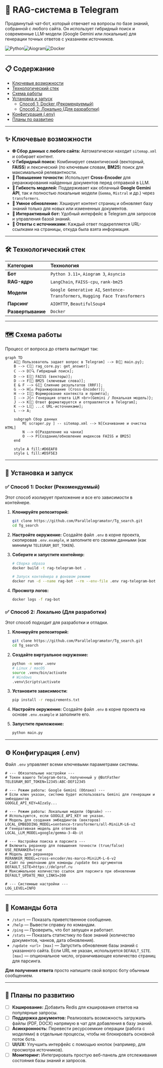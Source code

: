 # 🧠 RAG-система в Telegram

Продвинутый чат-бот, который отвечает на вопросы по базе знаний, собранной с любого сайта. Он использует гибридный поиск и современные LLM-модели (Google Gemini или локальные) для генерации точных ответов с указанием источников.

![Python](https://img.shields.io/badge/Python-3.11+-blue?style=for-the-badge&logo=python)![Aiogram](https://img.shields.io/badge/Aiogram-3-blue?style=for-the-badge)![Docker](https://img.shields.io/badge/Docker-ready-blue?style=for-the-badge&logo=docker)

---

## 📋 Содержание

*   [Ключевые возможности](#-ключевые-возможности)
*   [Технологический стек](#-технологический-стек)
*   [Схема работы](#-схема-работы)
*   [Установка и запуск](#-установка-и-запуск)
    *   [Способ 1: Docker (Рекомендуемый)](#-способ-1-docker-рекомендуемый)
    *   [Способ 2: Локально (Для разработки)](#-способ-2-локально-для-разработки)
*   [Конфигурация (.env)](#-конфигурация-env)
*   [Планы по развитию](#-планы-по-развитию)

---

## ✨ Ключевые возможности

*   **🌐 Сбор данных с любого сайта:** Автоматически находит `sitemap.xml` и собирает контент.
*   **💡 Гибридный поиск:** Комбинирует семантический (векторный, **FAISS**) и лексический (по ключевым словам, **BM25**) поиск для максимальной релевантности.
*   **🚀 Повышение точности:** Использует **Cross-Encoder** для реранжирования найденных документов перед отправкой в LLM.
*   **🧠 Гибкость моделей:** Поддерживает как облачный **Google Gemini API**, так и полностью локальные модели (`Gemma`, `Mistral` и др.) через `transformers`.
*   **🔄 Умное обновление:** Хэширует контент страниц и обновляет базу знаний только для новых или измененных документов.
*   **💬 Интерактивный бот:** Удобный интерфейс в Telegram для запросов и управления базой знаний.
*   **🔗 Ответы с источниками:** Каждый ответ подкрепляется URL-ссылками на страницы, откуда была взята информация.

---

## 🛠️ Технологический стек

| Категория | Технология |
| :--- | :--- |
| **Бот** | `Python 3.11+`, `Aiogram 3`, `Asyncio` |
| **RAG-ядро**| `LangChain`, `FAISS-cpu`, `rank-bm25` |
| **Модели** | `Google Generative AI`, `Sentence-Transformers`, `Hugging Face Transformers` |
| **Парсинг** | `AIOHTTP`, `BeautifulSoup4` |
| **Развертывание** | `Docker` |

---

## 🗺️ Схема работы

Процесс от вопроса до ответа выглядит так:

```mermaid
graph TD
    A[👨 Пользователь задает вопрос в Telegram] --> B{🤖 main.py};
    B --> C[🧠 rag_core.py: get_answer];
    C --> D[🔍 Гибридный поиск];
    D --> E[🔎 FAISS (векторы)];
    D --> F[📝 BM25 (ключевые слова)];
    E & F --> G[🔄 Слияние результатов (RRF)];
    G --> H[⚖️ Реранжирование (Cross-Encoder)];
    H --> I[📜 Формирование контекста и промпта];
    I --> J{🔥 Генерация ответа LLM <br>(Gemini / Локальная модель)};
    J --> K[💬 Ответ форматируется и отправляется в Telegram];
    K --> L[🔗 ...с URL-источниками];
    L --> A;

    subgraph Сбор данных
        M[ scraper.py ] -- sitemap.xml --> N[Скачивание и очистка HTML]
        N --> O[Разделение на чанки]
        O --> P[Создание/обновление индексов FAISS и BM25]
    end

    style A fill:#D6EAF8
    style L fill:#D5F5E3
```

---

## 🚀 Установка и запуск

### ✅ Способ 1: Docker (Рекомендуемый)

Этот способ изолирует приложение и все его зависимости в контейнере.

1.  **Клонируйте репозиторий:**
    ```bash
    git clone https://github.com/Parallelogramator/Tg_search.git
    cd Tg_search
    ```

2.  **Настройте окружение:**
    Создайте файл `.env` в корне проекта, скопировав `.env.example`, и заполните его своими данными (как минимум `TELEGRAM_BOT_TOKEN`).

3.  **Соберите и запустите контейнер:**
    ```bash
    # Сборка образа
    docker build -t rag-telegram-bot .

    # Запуск контейнера в фоновом режиме
    docker run -d --name rag-bot --rm --env-file .env rag-telegram-bot
    ```

4.  **Просмотр логов:**
    ```bash
    docker logs -f rag-bot
    ```

### ✅ Способ 2: Локально (Для разработки)

Этот способ подходит для разработки и отладки.

1.  **Клонируйте репозиторий:**
    ```bash
    git clone https://github.com/Parallelogramator/Tg_search.git
    cd Tg_search
    ```

2.  **Создайте виртуальное окружение:**
    ```bash
    python -m venv .venv
    # Linux / macOS
    source .venv/bin/activate
    # Windows
    .venv\Scripts\activate
    ```

3.  **Установите зависимости:**
    ```bash
    pip install -r requirements.txt
    ```

4.  **Настройте окружение:**
    Создайте файл `.env` в корне проекта на основе `.env.example` и заполните его.

5.  **Запустите приложение:**
    ```bash
    python main.py
    ```

---

## ⚙️ Конфигурация (.env)

Файл `.env` управляет всеми ключевыми параметрами системы.

```env
# --- Обязательные настройки ---
# Токен вашего Telegram-бота, полученный у @BotFather
TELEGRAM_BOT_TOKEN=12345:ABC-DEF12345

# --- Режим работы: Google Gemini (Облако) ---
# Если ключ указан, система будет использовать Gemini для генерации и эмбеддингов
GOOGLE_API_KEY=AIzaSy...

# --- Режим работы: Локальные модели (Офлайн) ---
# Используются, если GOOGLE_API_KEY не указан.
# Модель для создания эмбеддингов (векторов)
LOCAL_EMBEDDING_MODEL=sentence-transformers/all-MiniLM-L6-v2
# Генеративная модель для ответов
LOCAL_LLM_MODEL=google/gemma-3-4b-it

# --- Настройки поиска и парсинга ---
# Включить реранкер для повышения точности (true/false)
USE_RERANKER=true
# Модель для реранкера
RERANKER_MODEL=cross-encoder/ms-marco-MiniLM-L-6-v2
# Сайт по умолчанию для команды /update без аргументов
DEFAULT_SITE=https://delprof.ru
# Максимальное количество ссылок для парсинга при обновлении
DEFAULT_UPDATE_MAX_LINKS=200

# --- Системные настройки ---
LOG_LEVEL=INFO
```

---

## 💬 Команды бота

*   `/start` — Показать приветственное сообщение.
*   `/help` — Вывести справку по командам.
*   `/ping` — Проверить, что бот запущен и работает.
*   `/stats` — Показать статистику по базе знаний (количество документов, чанков, дата обновления).
*   `/update <url> [max]` — Запустить обновление базы знаний с указанного сайта. Если URL не указан, используется `DEFAULT_SITE`. `[max]` — опциональное число, ограничивающее количество страниц для парсинга.

**Для получения ответа** просто напишите свой вопрос боту обычным сообщением.

---

## 🔮 Планы по развитию

*   [ ] **Кэширование:** Добавить Redis для кэширования ответов на популярные запросы.
*   [ ] **Поддержка документов:** Реализовать возможность загружать файлы (PDF, DOCX) напрямую в чат для добавления в базу знаний.
*   [ ] **Асинхронность:** Перевести ресурсоемкие операции (работа с моделями) в отдельные процессы, чтобы не блокировать основной поток бота.
*   [ ] **UI/UX:** Улучшить интерфейс с помощью кнопок (например, для просмотра источников).
*   [ ] **Мониторинг:** Интегрировать простую веб-панель для отслеживания состояния базы знаний и запросов.